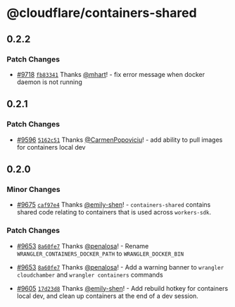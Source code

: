 # @cloudflare/containers-shared

## 0.2.2

### Patch Changes

- [#9718](https://github.com/cloudflare/workers-sdk/pull/9718) [`fb83341`](https://github.com/cloudflare/workers-sdk/commit/fb83341bed6ff6571519eb117db19e3e76a83215) Thanks [@mhart](https://github.com/mhart)! - fix error message when docker daemon is not running

## 0.2.1

### Patch Changes

- [#9596](https://github.com/cloudflare/workers-sdk/pull/9596) [`5162c51`](https://github.com/cloudflare/workers-sdk/commit/5162c5194604f26b2e5018961b761f3450872333) Thanks [@CarmenPopoviciu](https://github.com/CarmenPopoviciu)! - add ability to pull images for containers local dev

## 0.2.0

### Minor Changes

- [#9675](https://github.com/cloudflare/workers-sdk/pull/9675) [`caf97e4`](https://github.com/cloudflare/workers-sdk/commit/caf97e40e5c9d765dcf0bd716cd81d986c496bdc) Thanks [@emily-shen](https://github.com/emily-shen)! - `containers-shared` contains shared code relating to containers that is used across `workers-sdk`.

### Patch Changes

- [#9653](https://github.com/cloudflare/workers-sdk/pull/9653) [`8a60fe7`](https://github.com/cloudflare/workers-sdk/commit/8a60fe76ec5ecc734c0eb9f31b4d60e86d5cb06d) Thanks [@penalosa](https://github.com/penalosa)! - Rename `WRANGLER_CONTAINERS_DOCKER_PATH` to `WRANGLER_DOCKER_BIN`

- [#9653](https://github.com/cloudflare/workers-sdk/pull/9653) [`8a60fe7`](https://github.com/cloudflare/workers-sdk/commit/8a60fe76ec5ecc734c0eb9f31b4d60e86d5cb06d) Thanks [@penalosa](https://github.com/penalosa)! - Add a warning banner to `wrangler cloudchamber` and `wrangler containers` commands

- [#9605](https://github.com/cloudflare/workers-sdk/pull/9605) [`17d23d8`](https://github.com/cloudflare/workers-sdk/commit/17d23d8e5fd54737d1c4b9cb487fd6e85cddc9c8) Thanks [@emily-shen](https://github.com/emily-shen)! - Add rebuild hotkey for containers local dev, and clean up containers at the end of a dev session.
